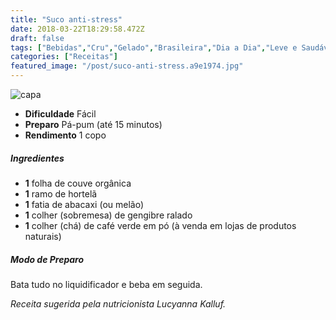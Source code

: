 ```yaml
---
title: "Suco anti-stress"
date: 2018-03-22T18:29:58.472Z
draft: false
tags: ["Bebidas","Cru","Gelado","Brasileira","Dia a Dia","Leve e Saudável","Alimentação saudável","receita fácil","Receitas","Receitas com frutas","Receitas simples e fáceis","Suco"]
categories: ["Receitas"]
featured_image: "/post/suco-anti-stress.a9e1974.jpg"
---
```


![capa](/post/suco-anti-stress.a9e1974.jpg)

*   **Dificuldade** Fácil
*   **Preparo** Pá-pum (até 15 minutos)
*   **Rendimento** 1 copo

##### Ingredientes

*   **1** folha de couve orgânica 
*   **1** ramo de hortelã
*   **1** fatia de abacaxi (ou melão) 
*   **1** colher (sobremesa) de gengibre ralado
*   **1** colher (chá) de café verde em pó (à venda em lojas de produtos naturais)

##### Modo de Preparo

Bata tudo no liquidificador e beba em seguida.

_Receita sugerida pela nutricionista Lucyanna Kalluf._
